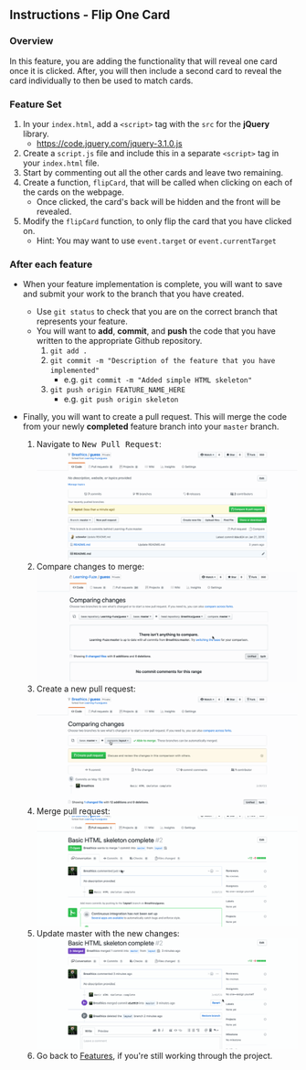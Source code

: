 Instructions - Flip One Card
--

### Overview

In this feature, you are adding the functionality that will reveal one card once it is clicked. After, you will then include a second card to reveal the card individually to then be used to match cards. 

### Feature Set
1. In your `index.html`, add a `<script>` tag with the `src` for the **jQuery** library.
   - https://code.jquery.com/jquery-3.1.0.js
2. Create a `script.js` file and include this in a separate `<script>` tag in your `index.html` file.
3. Start by commenting out all the other cards and leave two remaining.
4. Create a function, `flipCard`, that will be called when clicking on each of the cards on the webpage.
   - Once clicked, the card's back will be hidden and the front will be revealed.
5. Modify the `flipCard` function, to only flip the card that you have clicked on.
   - Hint: You may want to use `event.target` or `event.currentTarget`

<!-- TODO Will have design docs located here -->


### After each feature

- When your feature implementation is complete, you will want to save and submit your work to the branch that you have created.
  - Use `git status` to check that you are on the correct branch that represents your feature.
  - You will want to **add**, **commit**, and **push** the code that you have written to the appropriate Github repository.
    1. `git add .`
    2. `git commit -m "Description of the feature that you have implemented"`
       - e.g. `git commit -m "Added simple HTML skeleton"`
    3. `git push origin FEATURE_NAME_HERE`
       - e.g. `git push origin skeleton`

- Finally, you will want to create a pull request. This will merge the code from your newly **completed** feature branch into your `master` branch.

  1. Navigate to <kbd>New Pull Request</kbd>:
  ![Navigate to pull requests](../post-feature/navigate-to-pull-request.gif)
  2. Compare changes to merge: 
  ![Compare changes to merge](../post-feature/compare-changes.gif)
  3. Create a new pull request:
  ![Create new pull request](../post-feature/create-pull-request.gif)
  4. Merge pull request:
  ![Merge pull request](../post-feature/merge-pull-request.gif)
  5. Update master with the new changes:
  ![Update master](../post-feature/pull-new-changes.gif)
  6. Go back to [Features](../../README.md), if you're still working through the project.